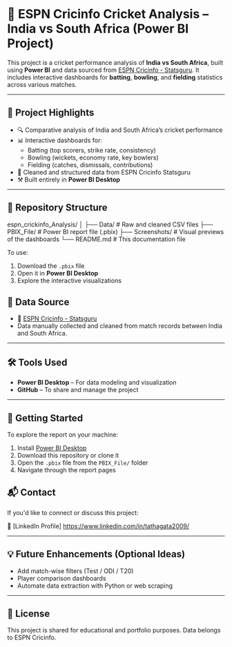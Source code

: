 # 🏏 ESPN Cricinfo Cricket Analysis – India vs South Africa (Power BI Project)

This project is a cricket performance analysis of **India vs South Africa**, built using **Power BI** and data sourced from [ESPN Cricinfo - Statsguru](https://stats.espncricinfo.com/). It includes interactive dashboards for **batting**, **bowling**, and **fielding** statistics across various matches.

---

## 📌 Project Highlights

- 🔍 Comparative analysis of India and South Africa’s cricket performance
- 📊 Interactive dashboards for:
  - Batting (top scorers, strike rate, consistency)
  - Bowling (wickets, economy rate, key bowlers)
  - Fielding (catches, dismissals, contributions)
- 🧹 Cleaned and structured data from ESPN Cricinfo Statsguru
- ⚒️ Built entirely in **Power BI Desktop**

---

## 📁 Repository Structure

espn_crickinfo_Analysis/
│
├── Data/ # Raw and cleaned CSV files
├── PBIX_File/ # Power BI report file (.pbix)
├── Screenshots/ # Visual previews of the dashboards
└── README.md # This documentation file

To use:
1. Download the `.pbix` file
2. Open it in **Power BI Desktop**
3. Explore the interactive visualizations
## 🧮 Data Source

- 📌 [ESPN Cricinfo - Statsguru](https://stats.espncricinfo.com/)
- Data manually collected and cleaned from match records between India and South Africa.

---

## 🛠️ Tools Used

- **Power BI Desktop** – For data modeling and visualization
- **GitHub** – To share and manage the project

---

## 🚀 Getting Started

To explore the report on your machine:
1. Install [Power BI Desktop](https://powerbi.microsoft.com/desktop/)
2. Download this repository or clone it
3. Open the `.pbix` file from the `PBIX_File/` folder
4. Navigate through the report pages

## 📬 Contact

If you'd like to connect or discuss this project:

🔗 [LinkedIn Profile] https://www.linkedin.com/in/tathagata2009/

---

## 💡 Future Enhancements (Optional Ideas)

- Add match-wise filters (Test / ODI / T20)
- Player comparison dashboards
- Automate data extraction with Python or web scraping

---

## 📜 License

This project is shared for educational and portfolio purposes. Data belongs to ESPN Cricinfo.
